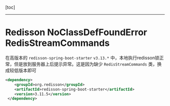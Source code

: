 [toc]

---

# Redisson NoClassDefFoundError RedisStreamCommands

在高版本的 `redisson-spring-boot-starter`  `v3.13.*` 中，本地执行redisson锁正常，但是放到服务器上后提示异常。这是因为缺少 `RedisStreamCommands` 类，换成较低版本即可

```xml
<dependency>
    <groupId>org.redisson</groupId>
    <artifactId>redisson-spring-boot-starter</artifactId>
    <version>3.11.5</version>
 </dependency>
```

